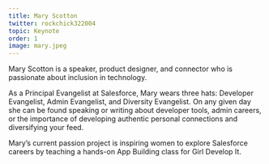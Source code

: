 ```yaml
---
title: Mary Scotton
twitter: rockchick322004
topic: Keynote
order: 1
image: mary.jpeg
---
```


Mary Scotton is a speaker, product designer, and connector who is passionate about inclusion in technology.

As a Principal Evangelist at Salesforce, Mary wears three hats: Developer Evangelist, Admin Evangelist, and Diversity Evangelist. On any given day she can be found speaking or writing about developer tools, admin careers, or the importance of developing authentic personal connections and diversifying your feed.

Mary’s current passion project is inspiring women to explore Salesforce careers by teaching a hands-on App Building class for Girl Develop It.